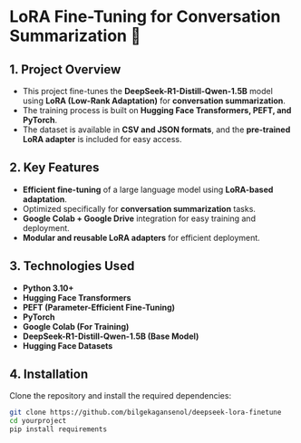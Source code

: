 # **LoRA Fine-Tuning for Conversation Summarization 🚀**

## **1. Project Overview**
- This project fine-tunes the **DeepSeek-R1-Distill-Qwen-1.5B** model using **LoRA (Low-Rank Adaptation)** for **conversation summarization**.
- The training process is built on **Hugging Face Transformers, PEFT, and PyTorch**.
- The dataset is available in **CSV and JSON formats**, and the **pre-trained LoRA adapter** is included for easy access.

## **2. Key Features**
- **Efficient fine-tuning** of a large language model using **LoRA-based adaptation**.
- Optimized specifically for **conversation summarization** tasks.
- **Google Colab + Google Drive** integration for easy training and deployment.
- **Modular and reusable LoRA adapters** for efficient deployment.

## **3. Technologies Used**
- **Python 3.10+**
- **Hugging Face Transformers**
- **PEFT (Parameter-Efficient Fine-Tuning)**
- **PyTorch**
- **Google Colab (For Training)**
- **DeepSeek-R1-Distill-Qwen-1.5B (Base Model)**
- **Hugging Face Datasets**

## **4. Installation**
Clone the repository and install the required dependencies:

```bash
git clone https://github.com/bilgekagansenol/deepseek-lora-finetune
cd yourproject
pip install requirements
